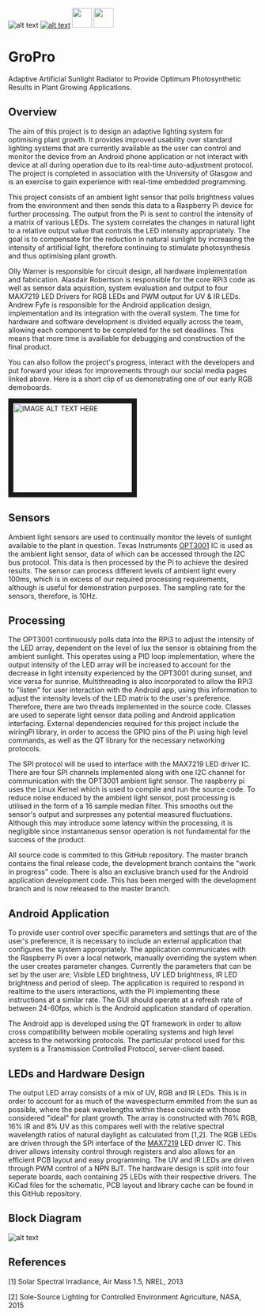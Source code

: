 ![alt text](https://github.com/Fyfe93/GroPro/blob/master/GroProLogo.png)                                     [![alt text](https://github.com/Fyfe93/GroPro/blob/master/Icons/instagram_icon.png)](https://www.instagram.com/groproglasgow/) [<img src="https://github.com/Fyfe93/GroPro/blob/master/Icons/twitter_icon.png" width="40">](https://twitter.com/GroProGlasgow) [<img src="https://github.com/Fyfe93/GroPro/blob/master/Icons/YouTube.png" width="40">](https://www.youtube.com/channel/UC6INIFKsnIOoyIMZFyKa2zQ)

# GroPro
Adaptive Artificial Sunlight Radiator to Provide Optimum Photosynthetic Results in Plant Growing Applications.

## Overview

The aim of this project is to design an adaptive lighting system for optimising plant growth. 
It provides improved usability over standard lighting systems that are currently available as the user can control and 
monitor the device from an Android phone application or not interact with device at all during operation due to its 
real-time auto-adjustment protocol. The project is completed in association with the University of Glasgow and is an exercise to gain 
experience with real-time embedded programming.

This project consists of an ambient light sensor that polls brightness values from the environment and then sends this data 
to a Raspberry Pi device for further processing. The output from the Pi is sent to control the intensity of a matrix of 
various LEDs. The system correlates the changes in natural light to a relative output value that controls the LED 
intensity appropriately. The goal is to compensate for the reduction in natural sunlight by increasing the intensity of 
artificial light, therefore continuing to stimulate photosynthesis and thus optimising plant growth.

Olly Warner is responsible for circuit design, all hardware implementation and fabrication. Alasdair Robertson is responsible for the core RPi3 code as well as sensor data aquisition, system evaluation and output to four MAX7219 LED Drivers for RGB LEDs and PWM output for UV & IR LEDs. Andrew Fyfe is responsible for the Android application design, implementation and its integration with the overall system. The time for hardware and software development is divided equally across the team, allowing each component to be completed for the set deadlines. This means that more time is availiable for debugging and construction of the final product.

You can also follow the project's progress, interact with the developers and put forward your ideas for improvements through our social media pages linked above. Here is a short clip of us demonstrating one of our early RGB demoboards. 

<a href="http://www.youtube.com/watch?feature=player_embedded&v=cS9zusx6LBs
" target="_blank"><img src="http://img.youtube.com/vi/cS9zusx6LBs/0.jpg" 
alt="IMAGE ALT TEXT HERE" width="240" height="180" border="10" /></a>


## Sensors
Ambient light sensors are used to continually monitor the levels of sunlight available to the plant in question. 
Texas Instruments [OPT3001](http://www.ti.com/lit/ds/symlink/opt3001.pdf) IC is used as the ambient light sensor, data of which can be accessed through the I2C bus protocol. This data is then processed by the Pi to achieve the desired results. The sensor can process different levels of ambient light every 100ms, which is in excess of our required processing requirements, although is useful for demonstration purposes. The sampling rate for the sensors, therefore, is 10Hz.  

## Processing
The OPT3001 continuously polls data into the RPi3 to adjust the intensity of the LED array, dependent on the level 
of lux the sensor is obtaining from the ambient sunlight. This operates using a PID loop implementation, where the output intensity 
of the LED array will be increased to account for the decrease in light intensity experienced by the OPT3001 during sunset, and 
vice versa for sunrise. Multithreading is also incorporated to allow the RPi3 to "listen" for user interaction with the 
Android app, using this information to adjust the intensity levels of the LED matrix to the user's preference. Therefore, there are two threads implemented in the source code. Classes are used to seperate light sensor data polling and Android application interfacing. External dependencies required for this project include the wiringPi library, in order to access the GPIO pins of the Pi using high level commands, as well as the QT library for the necessary networking protocols. 

The SPI protocol will be used to interface with the MAX7219 LED driver IC. There are four SPI channels implemented along with one I2C channel for communication with the OPT3001 ambient light sensor. The raspberry pi uses the Linux Kernel which is used to compile and run the source code. To reduce noise enduced by the ambient light sensor, post processing is utilised in the form of a 16 sample median filter. This smooths out the sensor's output and surpresses any potential measured fluctuations. Although this may introduce some latency within the processing, it is negligible since instantaneous sensor operation is not fundamental for the success of the product. 

All source code is commited to this GitHub repository. The master branch contains the final release code, the development branch contains the "work in progress" code. There is also an exclusive branch used for the Android application development code. This has been merged with the development branch and is now released to the master branch.  

## Android Application
To provide user control over specific parameters and settings that are of the user's preference, it is necessary to include 
an external application that configures the system appropriately. The application communicates with the Raspberry Pi over a 
local network, manually overriding the system when the user creates parameter changes. Currently the parameters that can be 
set by the user are; Visible LED brightness, UV LED brightness, IR LED brightness and period of sleep. The application is required to respond in realtime to the users interactions, with the PI implementing these instructions at a similar rate. The GUI should operate at a refresh rate of between 24-60fps, which is the Android application standard of operation.    

The Android app is developed using the QT framework in order to allow cross compatibility between mobile operating systems and high level access to the networking protocols. The particular protocol used for this system is a Transmission Controlled Protocol, server-client based.

## LEDs and Hardware Design
The output LED array consists of a mix of UV, RGB and IR LEDs. This is in order to account for as much of the wavespecturm emmited from the sun as possible, where the peak wavelengths within these coincide with those considered "ideal" for plant 
growth. The array is constructed with 76% RGB, 16% IR and 8% UV as this compares well with the relative spectral 
wavelength ratios of natural daylight as calculated from [1,2]. 
The RGB LEDs are driven through the SPI interface of the [MAX7219](https://datasheets.maximintegrated.com/en/ds/MAX7219-MAX7221.pdf) LED driver IC. This driver allows intensity control through registers and also allows for an efficient PCB layout and easy programming. The UV and IR LEDs are driven through PWM control of a NPN BJT. 
The hardware design is split into four seperate boards, each containing 25 LEDs with their respective drivers. The KiCad files for the schematic, PCB layout and library cache can be found in this GitHub repository.

## Block Diagram

![alt text](https://github.com/Fyfe93/GroPro/blob/master/GroProBlockDiagram_update.png)

## References

[1] Solar Spectral Irradiance, Air Mass 1.5, NREL, 2013

[2] Sole-Source Lighting for Controlled Environment Agriculture, NASA, 2015



